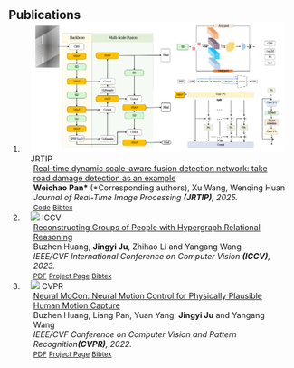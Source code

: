 <h2 id="publications" style="margin: 2px 0px -15px;">Publications</h2>

<div class="publications">
<ol class="bibliography">

<li>
<div class="pub-row">
  <div class="col-sm-3 abbr" style="position: relative;padding-right: 15px;padding-left: 15px;">
    <img src="assets/jrtip.png" class="teaser img-fluid z-depth-1">
    <abbr class="badge">JRTIP</abbr>
  </div>
  <div class="col-sm-9" style="position: relative;padding-right: 15px;padding-left: 20px;">
    <div class="title"><a href="[https://arxiv.org/abs/2308.09910](https://www.researchgate.net/publication/388727641_Real-time_dynamic_scale-aware_fusion_detection_network_take_road_damage_detection_as_an_example#fullTextFileContent)">Real-time dynamic scale-aware fusion detection network: take road damage detection as an example</a></div>
    <div class="author"> <strong>Weichao Pan*</strong> (*Corresponding authors), Xu Wang, Wenqing Huan</div>
    <div class="periodical"><em>Journal of Real-Time Image Processing <strong>(JRTIP)</strong>, 2025.</em></div>
    <div class="links">
<!--       <a href="http://Me-Ditto.github.io/files/ijcai23.pdf" class="btn btn-sm z-depth-0" role="button" target="_blank" style="font-size:12px;">PDF</a> -->
      <a href="[https://github.com/Me-Ditto/Physics-Guided-Mocap](https://github.com/JEFfersusu/RT-DSAFDet)" class="btn btn-sm z-depth-0" role="button" target="_blank" style="font-size:12px;">Code</a>
      <a href="assets/jrtip.txt" class="btn btn-sm z-depth-0" role="button" target="_blank" style="font-size:12px;">Bibtex</a>
    </div>
  </div>
</div>
</li>




<li>
<div class="pub-row">
  <div class="col-sm-3 abbr" style="position: relative;padding-right: 15px;padding-left: 15px;">
    <img src="assets/img/iccv23_teaser2.jpg" class="teaser img-fluid z-depth-1">
    <abbr class="badge">ICCV</abbr>
  </div>
  <div class="col-sm-9" style="position: relative;padding-right: 15px;padding-left: 20px;">
    <div class="title"><a href="https://arxiv.org/abs/2308.15844">Reconstructing Groups of People with Hypergraph Relational Reasoning</a></div>
    <div class="author"> Buzhen Huang, <strong>Jingyi Ju</strong>, Zhihao Li and Yangang Wang</div>
    <div class="periodical"><em>IEEE/CVF International Conference on Computer Vision <strong>(ICCV)</strong>, 2023.</em></div>
    <div class="links">
      <a href="https://arxiv.org/pdf/2308.15844.pdf" class="btn btn-sm z-depth-0" role="button" target="_blank" style="font-size:12px;">PDF</a>
      <a href="https://www.yangangwang.com/papers/iccv2023-grouprec/HUANG-GROUPREC-2023-07.html" class="btn btn-sm z-depth-0" role="button" target="_blank" style="font-size:12px;">Project Page</a>
      <a href="https://www.yangangwang.com/papers/iccv2023-grouprec/HUANG-GROUPREC-2023-07.bib" class="btn btn-sm z-depth-0" role="button" target="_blank" style="font-size:12px;">Bibtex</a>
    </div>
  </div>
</div>
</li>


<li>
<div class="pub-row">
  <div class="col-sm-3 abbr" style="position: relative;padding-right: 15px;padding-left: 15px;">
    <img src="assets/img/cvpr22_teaser.png" class="teaser img-fluid z-depth-1">
    <abbr class="badge">CVPR</abbr>
  </div>
  <div class="col-sm-9" style="position: relative;padding-right: 15px;padding-left: 20px;">
    <div class="title"><a href="https://openaccess.thecvf.com/content/CVPR2022/html/Huang_Neural_MoCon_Neural_Motion_Control_for_Physically_Plausible_Human_Motion_CVPR_2022_paper.html">Neural MoCon: Neural Motion Control for Physically Plausible Human Motion Capture</a></div>
    <div class="author"> Buzhen Huang, Liang Pan, Yuan Yang, <strong>Jingyi Ju</strong> and Yangang Wang</div>
    <div class="periodical"><em>IEEE/CVF Conference on Computer Vision and Pattern Recognition<strong>(CVPR)</strong>, 2022.</em></div>
    <div class="links">
      <a href="https://openaccess.thecvf.com/content/CVPR2022/papers/Huang_Neural_MoCon_Neural_Motion_Control_for_Physically_Plausible_Human_Motion_CVPR_2022_paper.pdf" class="btn btn-sm z-depth-0" role="button" target="_blank" style="font-size:12px;">PDF</a>
      <a href="https://www.yangangwang.com/papers/HBZ-NM-2022-03.html" class="btn btn-sm z-depth-0" role="button" target="_blank" style="font-size:12px;">Project Page</a>
      <a href="https://openaccess.thecvf.com/content/CVPR2022/html/Huang_Neural_MoCon_Neural_Motion_Control_for_Physically_Plausible_Human_Motion_CVPR_2022_paper.html" class="btn btn-sm z-depth-0" role="button" target="_blank" style="font-size:12px;">Bibtex</a>
    </div>
  </div>
</div>
</li>

<br>


</ol>
</div>
